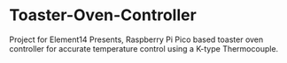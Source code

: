 # Toaster-Oven-Controller

Project for Element14 Presents, Raspberry Pi Pico based toaster oven controller for accurate temperature control using a K-type Thermocouple.
